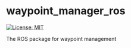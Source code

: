 # waypoint_manager_ros

[![License: MIT](https://img.shields.io/badge/License-MIT-yellow.svg)](https://opensource.org/licenses/MIT)

The ROS package for waypoint management
